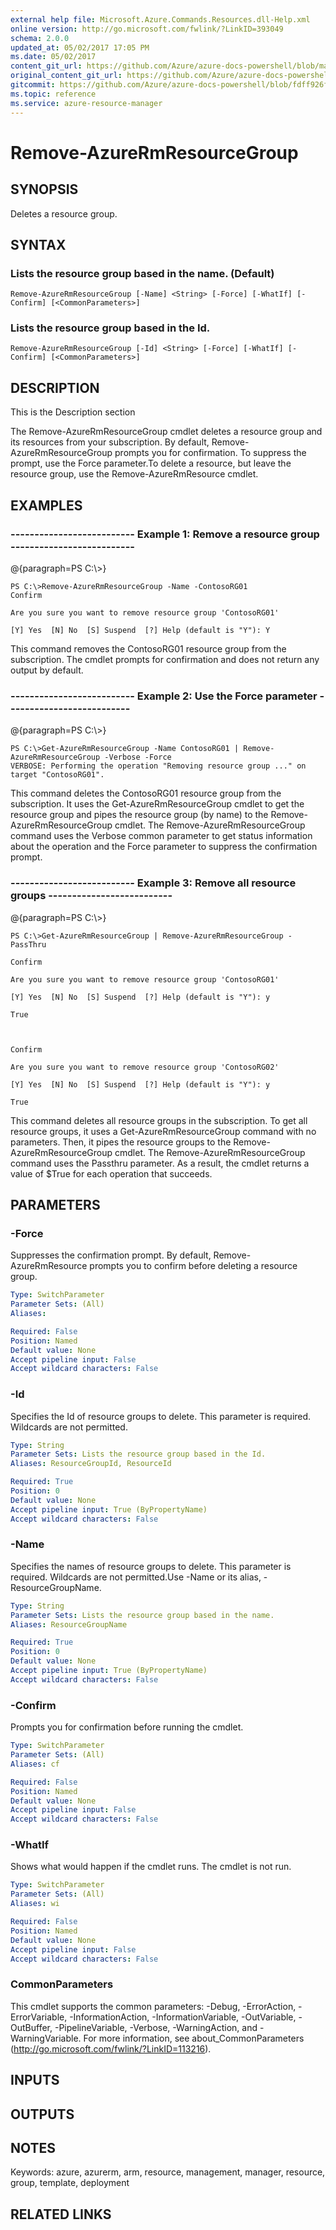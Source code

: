 ```yaml
---
external help file: Microsoft.Azure.Commands.Resources.dll-Help.xml
online version: http://go.microsoft.com/fwlink/?LinkID=393049
schema: 2.0.0
updated_at: 05/02/2017 17:05 PM
ms.date: 05/02/2017
content_git_url: https://github.com/Azure/azure-docs-powershell/blob/master/azureps-cmdlets-docs/ResourceManager/AzureRM.Resources/v1.0.4.3/Remove-AzureRmResourceGroup.md
original_content_git_url: https://github.com/Azure/azure-docs-powershell/blob/master/azureps-cmdlets-docs/ResourceManager/AzureRM.Resources/v1.0.4.3/Remove-AzureRmResourceGroup.md
gitcommit: https://github.com/Azure/azure-docs-powershell/blob/fdff926f5dd35f9020f210f87b450464ba162edc
ms.topic: reference
ms.service: azure-resource-manager
---
```


# Remove-AzureRmResourceGroup

## SYNOPSIS
Deletes a resource group.

## SYNTAX

### Lists the resource group based in the name. (Default)
```
Remove-AzureRmResourceGroup [-Name] <String> [-Force] [-WhatIf] [-Confirm] [<CommonParameters>]
```

### Lists the resource group based in the Id.
```
Remove-AzureRmResourceGroup [-Id] <String> [-Force] [-WhatIf] [-Confirm] [<CommonParameters>]
```

## DESCRIPTION
This is the Description section

The Remove-AzureRmResourceGroup cmdlet deletes a resource group and its resources from your subscription.
By default, Remove-AzureRmResourceGroup prompts you for confirmation.
To suppress the prompt, use the Force parameter.To delete a resource, but leave the resource group, use the Remove-AzureRmResource cmdlet.

## EXAMPLES

### --------------------------  Example 1: Remove a resource group  --------------------------
@{paragraph=PS C:\\\>}



```
PS C:\>Remove-AzureRmResourceGroup -Name -ContosoRG01
Confirm

Are you sure you want to remove resource group 'ContosoRG01'

[Y] Yes  [N] No  [S] Suspend  [?] Help (default is "Y"): Y
```

This command removes the ContosoRG01 resource group from the subscription.
The cmdlet prompts for confirmation and does not return any output by default.

### --------------------------  Example 2: Use the Force parameter  --------------------------
@{paragraph=PS C:\\\>}



```
PS C:\>Get-AzureRmResourceGroup -Name ContosoRG01 | Remove-AzureRmResourceGroup -Verbose -Force
VERBOSE: Performing the operation "Removing resource group ..." on target "ContosoRG01".
```

This command deletes the ContosoRG01 resource group from the subscription.
It uses the Get-AzureRmResourceGroup cmdlet to get the resource group and pipes the resource group (by name) to the Remove-AzureRmResourceGroup cmdlet.
The Remove-AzureRmResourceGroup command uses the Verbose common parameter to get status information about the operation and the Force parameter to suppress the confirmation prompt.

### --------------------------  Example 3: Remove all resource groups  --------------------------
@{paragraph=PS C:\\\>}



```
PS C:\>Get-AzureRmResourceGroup | Remove-AzureRmResourceGroup -PassThru

Confirm

Are you sure you want to remove resource group 'ContosoRG01'

[Y] Yes  [N] No  [S] Suspend  [?] Help (default is "Y"): y

True



Confirm

Are you sure you want to remove resource group 'ContosoRG02'

[Y] Yes  [N] No  [S] Suspend  [?] Help (default is "Y"): y

True
```

This command deletes all resource groups in the subscription.
To get all resource groups, it uses a Get-AzureRmResourceGroup command with no parameters.
Then, it pipes the resource groups to the Remove-AzureRmResourceGroup cmdlet.
The Remove-AzureRmResourceGroup command uses the Passthru parameter.
As a result, the cmdlet returns a value of $True for each operation that succeeds.

## PARAMETERS

### -Force
Suppresses the confirmation prompt.
By default, Remove-AzureRmResource prompts you to confirm before deleting a resource group.

```yaml
Type: SwitchParameter
Parameter Sets: (All)
Aliases: 

Required: False
Position: Named
Default value: None
Accept pipeline input: False
Accept wildcard characters: False
```

### -Id
Specifies the Id of resource groups to delete.
This parameter is required.
Wildcards are not permitted.

```yaml
Type: String
Parameter Sets: Lists the resource group based in the Id.
Aliases: ResourceGroupId, ResourceId

Required: True
Position: 0
Default value: None
Accept pipeline input: True (ByPropertyName)
Accept wildcard characters: False
```

### -Name
Specifies the names of resource groups to delete.
This parameter is required.
Wildcards are not permitted.Use -Name or its alias, -ResourceGroupName.

```yaml
Type: String
Parameter Sets: Lists the resource group based in the name.
Aliases: ResourceGroupName

Required: True
Position: 0
Default value: None
Accept pipeline input: True (ByPropertyName)
Accept wildcard characters: False
```

### -Confirm
Prompts you for confirmation before running the cmdlet.

```yaml
Type: SwitchParameter
Parameter Sets: (All)
Aliases: cf

Required: False
Position: Named
Default value: None
Accept pipeline input: False
Accept wildcard characters: False
```

### -WhatIf
Shows what would happen if the cmdlet runs.
The cmdlet is not run.

```yaml
Type: SwitchParameter
Parameter Sets: (All)
Aliases: wi

Required: False
Position: Named
Default value: None
Accept pipeline input: False
Accept wildcard characters: False
```

### CommonParameters
This cmdlet supports the common parameters: -Debug, -ErrorAction, -ErrorVariable, -InformationAction, -InformationVariable, -OutVariable, -OutBuffer, -PipelineVariable, -Verbose, -WarningAction, and -WarningVariable. For more information, see about_CommonParameters (http://go.microsoft.com/fwlink/?LinkID=113216).

## INPUTS

## OUTPUTS

## NOTES
Keywords: azure, azurerm, arm, resource, management, manager, resource, group, template, deployment

## RELATED LINKS

